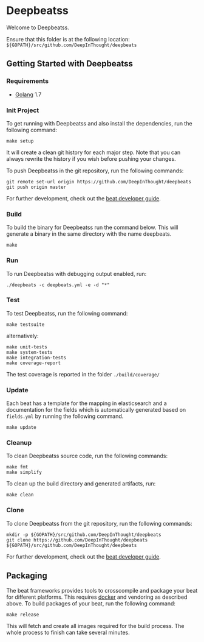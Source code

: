 # Deepbeatss

Welcome to Deepbeatss.

Ensure that this folder is at the following location:
`${GOPATH}/src/github.com/DeepInThought/deepbeats`

## Getting Started with Deepbeatss

### Requirements

* [Golang](https://golang.org/dl/) 1.7

### Init Project
To get running with Deepbeatss and also install the
dependencies, run the following command:

```
make setup
```

It will create a clean git history for each major step. Note that you can always rewrite the history if you wish before pushing your changes.

To push Deepbeatss in the git repository, run the following commands:

```
git remote set-url origin https://github.com/DeepInThought/deepbeats
git push origin master
```

For further development, check out the [beat developer guide](https://www.elastic.co/guide/en/beats/libbeat/current/new-beat.html).

### Build

To build the binary for Deepbeatss run the command below. This will generate a binary
in the same directory with the name deepbeats.

```
make
```


### Run

To run Deepbeatss with debugging output enabled, run:

```
./deepbeats -c deepbeats.yml -e -d "*"
```


### Test

To test Deepbeatss, run the following command:

```
make testsuite
```

alternatively:
```
make unit-tests
make system-tests
make integration-tests
make coverage-report
```

The test coverage is reported in the folder `./build/coverage/`

### Update

Each beat has a template for the mapping in elasticsearch and a documentation for the fields
which is automatically generated based on `fields.yml` by running the following command.

```
make update
```


### Cleanup

To clean  Deepbeatss source code, run the following commands:

```
make fmt
make simplify
```

To clean up the build directory and generated artifacts, run:

```
make clean
```


### Clone

To clone Deepbeatss from the git repository, run the following commands:

```
mkdir -p ${GOPATH}/src/github.com/DeepInThought/deepbeats
git clone https://github.com/DeepInThought/deepbeats ${GOPATH}/src/github.com/DeepInThought/deepbeats
```


For further development, check out the [beat developer guide](https://www.elastic.co/guide/en/beats/libbeat/current/new-beat.html).


## Packaging

The beat frameworks provides tools to crosscompile and package your beat for different platforms. This requires [docker](https://www.docker.com/) and vendoring as described above. To build packages of your beat, run the following command:

```
make release
```

This will fetch and create all images required for the build process. The whole process to finish can take several minutes.
